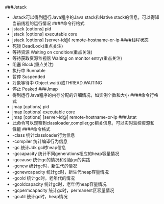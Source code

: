 ###Jstack
* Jstack可以得到运行Java程序的Java stack和Native stack的信息，可以得知
当前线程的运行情况
####命令行格式
* jstack [options] pid
* jstack [options] executable core
* jstack [options] [server-id@] remote-hostname-or-ip
####线程状态
* 死锁 DeadLock(重点关注)
* 等待资源 Waiting on condition(重点关注)
* 等待获取资源监视器 Waiting on monitor entry(重点关注)
* 阻塞 Block(重点关注)
* 执行中 Runnable
* 暂停 Suspended
* 对象等待中 Object.wait()或THREAD.WAITING
* 停止 Peaked
###Jmap
* 得到运行Java程序的内存分配的详细情况，如实例个数和大小
####命令行格式
* jmap [options] pid
* jmap [options] executable core
* jmap [options] [server-id@] remote-hostname-or-ip
###Jstat
* 此命令可以观察到classloader,compiler,gc相关信息，可以实时监控资源和
性能
####命令格式
* -class 统计classloader行为信息
* -compiler 统计编译行为信息
* -gc 统计Jdk gc时heap信息
* -gccapacity 统计不同generations相应的heap容量情况
* -gccause 统计gc的情况和引起gc的实践
* -gcnew 统计gc时，新生代的情况
* -gcnewcapacity 统计gc时，新生代heap容量情况
* -gcold 统计gc时，老年代的情况
* -gcoldcapacity 统计gc时，老年代heap容量情况
* -gcpermcapacity 统计gc时，permanent区容量情况
* -gcutil 统计gc时，heap情况